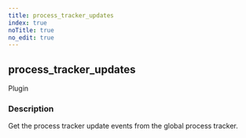 ```yaml
---
title: process_tracker_updates
index: true
noTitle: true
no_edit: true
---
```




<div class="vql_item"></div>


## process_tracker_updates
<span class='vql_type pull-right page-header'>Plugin</span>


### Description

Get the process tracker update events from the global process tracker.

